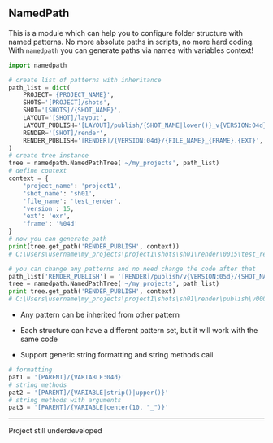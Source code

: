 ## NamedPath

This is a module which can help you to configure folder structure with named patterns. 
No more absolute paths in scripts, no more hard coding. 
With `namedpath` you can generate paths via names with variables context!

```python
import namedpath

# create list of patterns with inheritance
path_list = dict(
    PROJECT='{PROJECT_NAME}',
    SHOTS='[PROJECT]/shots',
    SHOT='[SHOTS]/{SHOT_NAME}',
    LAYOUT='[SHOT]/layout',
    LAYOUT_PUBLISH='[LAYOUT]/publish/{SHOT_NAME|lower()}_v{VERSION:04d}/{SHOT_NAME|lower()}.exr',
    RENDER='[SHOT]/render',
    RENDER_PUBLISH='[RENDER]/{VERSION:04d}/{FILE_NAME}_{FRAME}.{EXT}',
)
# create tree instance
tree = namedpath.NamedPathTree('~/my_projects', path_list)
# define context
context = {
    'project_name': 'project1',
    'shot_name': 'sh01',
    'file_name': 'test_render',
    'version': 15,
    'ext': 'exr',
    'frame': '%04d'
}
# now you can generate path
print(tree.get_path('RENDER_PUBLISH', context))
# C:\Users\username\my_projects\project1\shots\sh01\render\0015\test_render_%04d.exr

# you can change any patterns and no need change the code after that
path_list['RENDER_PUBLISH'] = '[RENDER]/publish/v{VERSION:05d}/{SHOT_NAME}_rnd_{FRAME}.{EXT}'
tree = namedpath.NamedPathTree('~/my_projects', path_list)
print tree.get_path('RENDER_PUBLISH', context)
# C:\Users\username\my_projects\project1\shots\sh01\render\publish\v00015\sh01_rnd_%04d.exr
```

- Any  pattern can be inherited from other pattern

- Each structure can have a different pattern set, but it will work with the same code

- Support generic string formatting and string methods call

```python
# formatting
pat1 = '[PARENT]/{VARIABLE:04d}'
# string methods
pat2 = '[PARENT]/{VARIABLE|strip()|upper()}'
# string methods with arguments
pat3 = '[PARENT]/{VARIABLE|center(10, "_")}'
```

-------
Project still underdeveloped
